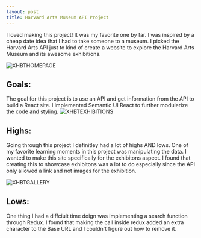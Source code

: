 ```yaml
---
layout: post
title: Harvard Arts Museum API Project
---
```

I loved making this project! It was my favorite one by far.  I was inspired by a cheap date idea that I had to take someone
to a museum.  I picked the Harvard Arts API just to kind of create a website to explore the Harvard Arts Museum and its
awesome exhibitions.

![XHBTHOMEPAGE](https://patticus3rd.github.io/images/xhbt.png)

## Goals:
The goal for this project is to use an API and get information from the API to build a React site.  I implemented Semantic 
UI React to further modulerize the code and styling.
![XHBTEXHIBITIONS](https://patticus3rd.github.io/images/exhibitions.png)

## Highs:
Going through this project I definitley had a lot of highs AND lows.  One of my favorite learning moments in this project was
manipulating the data.  I wanted to make this site specifically for the exhibitons aspect. I found that creating this to showcase
exhibitons was a lot to do especially since the API only allowed a link and not images for the exhibition.

![XHBTGALLERY](https://patticus3rd.github.io/images/gallery.png)
## Lows:
One thing I had a diffciult time doign was implementing a search function through Redux.  I found that making the call inside
redux added an extra character to the Base URL and I couldn't figure out how to remove it.
